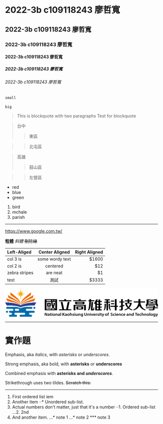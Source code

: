 # 2022-3b c109118243 廖哲寬
## 2022-3b c109118243 廖哲寬
### 2022-3b c109118243 廖哲寬
#### 2022-3b c109118243 廖哲寬
##### 2022-3b c109118243 廖哲寬
###### 2022-3b c109118243 廖哲寬
`
small
`
```
big
```
> This is blockquote with two paragraphs
> Test for blockquote

>台中
>>東區

>>北屯區

>高雄
>>鼓山區

>>左營區

* red
* blue
* green

1. bird
2. mchale
3. parish

***

<https://www.google.com.tw/>

**粗體**
*斜體*
~~刪除線~~

| Left-Aliged | Center Aligned | Right Aligned |
|:------------|:--------------:|------:|
| col 3 is    |some wordy text |  $1600|
| col 2 is    | centered       |    $12|
|zebra stripes| are neat       |     $1|
| test |測試       |    $3333|

![NKUST](182513897.png)
***
# 實作題

 Emphasis, aka *italics*, with *asterisks* or *underscores*.

 Strong emphasis, aka bold, with **asterisks** or **underscores**

 Combined emphasis with **asterisks and *underscores***.

 Strikethrough uses two tildes. ~~Scratch this:~~

***

1. First ordered list iem
2. Another item
   ··* Unordered sub-list.
3. Actual numbers don't matter, just that it's a number
   ··1. Ordered sub-list
   ...2. 2nd
4. And another item.
...* note 1
...* note 2
*** note 3
